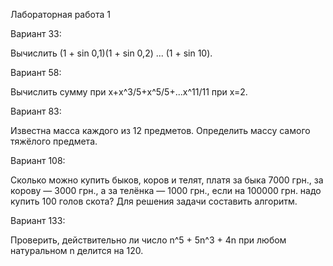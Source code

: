 Лабораторная работа 1

Вариант 33:

Вычислить (1 + sin 0,1)(1 + sin 0,2) ... (1 + sin 10).

Вариант 58:

Вычислить сумму  при х+x^3/5+х^5/5+...х^11/11 при х=2.

Вариант 83:

Известна масса каждого из 12 предметов. Определить массу самого тяжёлого предмета.

Вариант 108:

Сколько можно купить быков, коров и телят, платя за быка 7000 грн., за корову — 3000 грн., а за телёнка — 1000 грн., если на 100000 грн. надо купить 100 голов скота? Для решения задачи составить алгоритм.

Вариант 133:

Проверить, действительно ли число n^5 + 5n^3 + 4n при любом натуральном n делится на 120.
